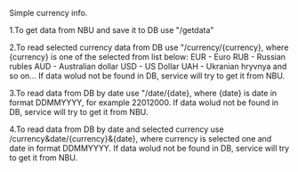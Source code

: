 Simple currency info.

1.To get data from NBU and save it to DB use "/getdata"

2.To read selected currency data from DB use "/currency/{currency}, where {currency} is one of the selected from list below:
    EUR - Euro
    RUB - Russian rubles
    AUD - Australian dollar
    USD - US Dollar
    UAH - Ukranian hryvnya
    and so on...
  If data wolud not be found in DB, service will try to get it from NBU.

3.To read data from DB by date use "/date/{date}, where {date} is date in format DDMMYYYY, for example 22012000.
  If data wolud not be found in DB, service will try to get it from NBU.

4.To read data from DB by date and selected currency use /currency&date/{currency}&{date}, where currency is selected one and date in format DDMMYYYY.
  If data wolud not be found in DB, service will try to get it from NBU.
